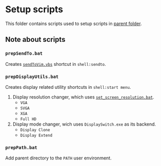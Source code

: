 Setup scripts
=============

This folder contains scripts used to setup scripts in [parent folder](../README.md).

## Note about scripts

### `prepSendTo.bat`

Creates [`sendToVim.vbs`](../sendToVim.vbs) shortcut in `shell:sendto`.

### `prepDisplayUtils.bat`

Creates display related utility shortcuts in `shell:start menu`.

1. Display resolution changer, which uses [`set_screen_resolution.bat`](../set_screen_resolution.bat). 
    * `VGA`
    * `SVGA`
    * `XGA`
    * `Full HD`
1. Display mode changer, wich uses `DisplaySwitch.exe` as its backend.
    * `Display Clone`
    * `Display Extend`

### `prepPath.bat`

Add parent directory to the `PATH` user environment.
